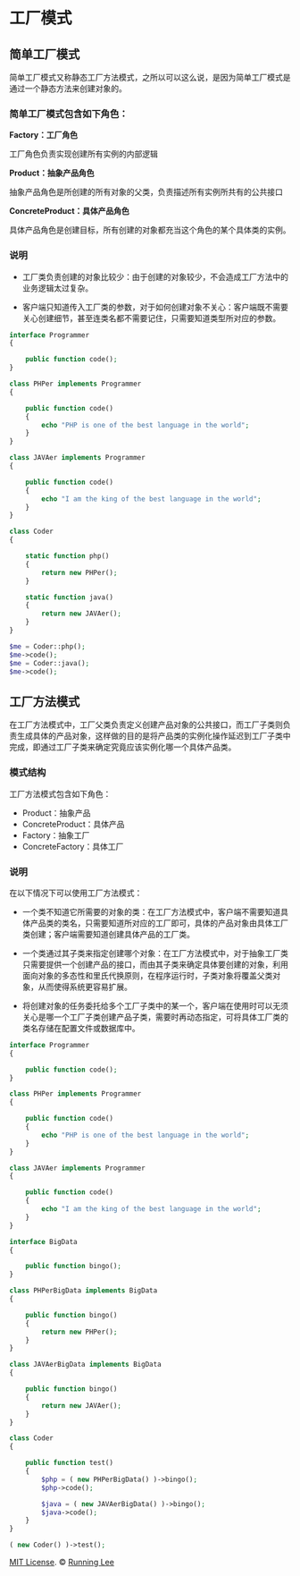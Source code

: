 # 工厂模式

## 简单工厂模式

简单工厂模式又称静态工厂方法模式，之所以可以这么说，是因为简单工厂模式是通过一个静态方法来创建对象的。

### 简单工厂模式包含如下角色：

**Factory：工厂角色**

工厂角色负责实现创建所有实例的内部逻辑

**Product：抽象产品角色**

抽象产品角色是所创建的所有对象的父类，负责描述所有实例所共有的公共接口

**ConcreteProduct：具体产品角色**

具体产品角色是创建目标，所有创建的对象都充当这个角色的某个具体类的实例。

### 说明

* 工厂类负责创建的对象比较少：由于创建的对象较少，不会造成工厂方法中的业务逻辑太过复杂。

* 客户端只知道传入工厂类的参数，对于如何创建对象不关心：客户端既不需要关心创建细节，甚至连类名都不需要记住，只需要知道类型所对应的参数。


```php
interface Programmer
{

    public function code();
}

class PHPer implements Programmer
{

    public function code()
    {
        echo "PHP is one of the best language in the world";
    }
}

class JAVAer implements Programmer
{

    public function code()
    {
        echo "I am the king of the best language in the world";
    }
}

class Coder
{

    static function php()
    {
        return new PHPer();
    }

    static function java()
    {
        return new JAVAer();
    }
}

$me = Coder::php();
$me->code();
$me = Coder::java();
$me->code();
```
## 工厂方法模式

在工厂方法模式中，工厂父类负责定义创建产品对象的公共接口，而工厂子类则负责生成具体的产品对象，这样做的目的是将产品类的实例化操作延迟到工厂子类中完成，即通过工厂子类来确定究竟应该实例化哪一个具体产品类。

### 模式结构

工厂方法模式包含如下角色：

* Product：抽象产品
* ConcreteProduct：具体产品
* Factory：抽象工厂
* ConcreteFactory：具体工厂

### 说明

在以下情况下可以使用工厂方法模式：

* 一个类不知道它所需要的对象的类：在工厂方法模式中，客户端不需要知道具体产品类的类名，只需要知道所对应的工厂即可，具体的产品对象由具体工厂类创建；客户端需要知道创建具体产品的工厂类。

* 一个类通过其子类来指定创建哪个对象：在工厂方法模式中，对于抽象工厂类只需要提供一个创建产品的接口，而由其子类来确定具体要创建的对象，利用面向对象的多态性和里氏代换原则，在程序运行时，子类对象将覆盖父类对象，从而使得系统更容易扩展。

* 将创建对象的任务委托给多个工厂子类中的某一个，客户端在使用时可以无须关心是哪一个工厂子类创建产品子类，需要时再动态指定，可将具体工厂类的类名存储在配置文件或数据库中。

```php
interface Programmer
{

    public function code();
}

class PHPer implements Programmer
{

    public function code()
    {
        echo "PHP is one of the best language in the world";
    }
}

class JAVAer implements Programmer
{

    public function code()
    {
        echo "I am the king of the best language in the world";
    }
}

interface BigData
{

    public function bingo();
}

class PHPerBigData implements BigData
{

    public function bingo()
    {
        return new PHPer();
    }
}

class JAVAerBigData implements BigData
{

    public function bingo()
    {
        return new JAVAer();
    }
}

class Coder
{

    public function test()
    {
        $php = ( new PHPerBigData() )->bingo();
        $php->code();

        $java = ( new JAVAerBigData() )->bingo();
        $java->code();
    }
}

( new Coder() )->test();

```













[MIT License](https://opensource.org/licenses/mit-license.html). ©  [Running Lee](mailto:lihui870920@gmail.com)
